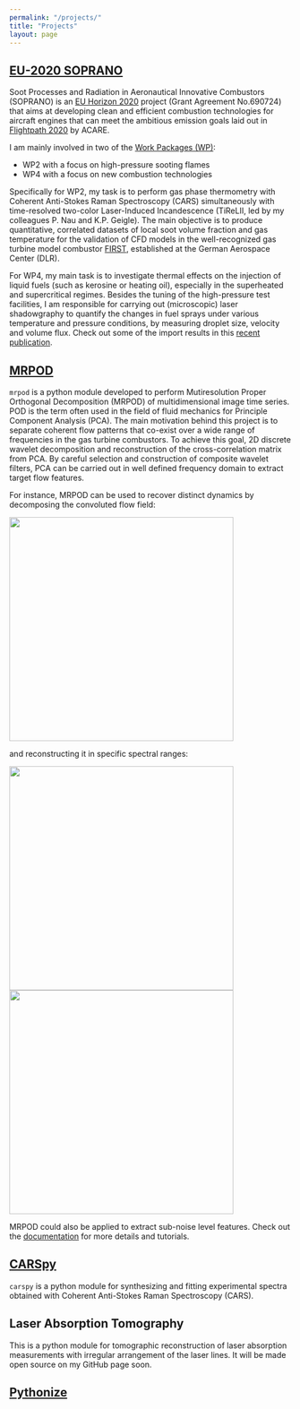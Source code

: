 ```yaml
---
permalink: "/projects/"
title: "Projects"
layout: page
---
```


## [EU-2020 SOPRANO](https://www.soprano-h2020.eu/)

Soot Processes and Radiation in Aeronautical Innovative Combustors (SOPRANO) is an [EU Horizon 2020](https://ec.europa.eu/programmes/horizon2020/) project (Grant Agreement No.690724) that aims at developing clean
and efficient combustion technologies for aircraft engines that can meet the
ambitious emission goals laid out in [Flightpath 2020](https://www.acare4europe.org/documents/latest-acare-documents/acare-flightpath-2050) by ACARE.

I am mainly involved in two of the [Work Packages (WP)](https://www.soprano-h2020.eu/about-soprano/project-structure/):

- WP2 with a focus on high-pressure sooting flames
- WP4 with a focus on new combustion technologies

Specifically for WP2, my task is to perform gas phase thermometry with Coherent Anti-Stokes Raman Spectroscopy (CARS) simultaneously with time-resolved two-color Laser-Induced Incandescence (TiReLII, led by my colleagues P. Nau and K.P. Geigle).
The main objective is to produce quantitative, correlated datasets of local soot volume fraction and gas temperature for the validation of CFD models in the
well-recognized gas turbine model combustor [FIRST](https://www.dlr.de/vt/en/desktopdefault.aspx/tabid-10814/18901_read-43897/), established at the German Aerospace Center (DLR).

For WP4, my main task is to investigate thermal effects on the injection of liquid fuels (such as kerosine or heating oil), especially in the superheated and supercritical regimes.
Besides the tuning of the high-pressure test facilities, I am responsible for carrying out (microscopic) laser shadowgraphy to quantify the changes in fuel sprays under various temperature and pressure conditions, by measuring droplet size, velocity and volume flux. Check out some of the import results in this [recent publication](https://doi.org/10.1115/GT2020-16037).


## [MRPOD](https://github.com/chuckedfromspace/mrpod)

`mrpod` is a python module developed to perform Mutiresolution Proper Orthogonal Decomposition (MRPOD) of multidimensional image time series. POD is the term often used in the field of fluid mechanics for Principle Component Analysis (PCA). The main motivation behind this project is to separate coherent flow patterns that co-exist over a wide range of frequencies in the gas turbine combustors. To achieve this goal, 2D discrete wavelet decomposition and reconstruction of the cross-correlation matrix from PCA. By careful selection and construction of composite wavelet filters, PCA can be carried out in well defined frequency domain to extract target flow features.

For instance, MRPOD can be used to recover distinct dynamics by decomposing the convoluted flow field:

<img src="https://mrpod.readthedocs.io/en/latest/_images/mov_mix.gif" width="400px"/>

and reconstructing it in specific spectral ranges:

<img src="https://mrpod.readthedocs.io/en/latest/_images/mov_pvc.gif" width="400px"/>
<img src="https://mrpod.readthedocs.io/en/latest/_images/mov_tv.gif" width="400px"/>

MRPOD could also be applied to extract sub-noise level features. Check out the [documentation](https://mrpod.readthedocs.io/en/latest/intro.html) for more details and tutorials.

## [CARSpy](https://github.com/chuckedfromspace/carspy)

`carspy` is a python module for synthesizing and fitting experimental spectra obtained with Coherent Anti-Stokes Raman Spectroscopy (CARS).

## Laser Absorption Tomography

This is a python module for tomographic reconstruction of laser absorption measurements with irregular arrangement of the laser lines. It will be made open source on my GitHub page soon.

## [Pythonize](https://github.com/chuckedfromspace/pythonize)
